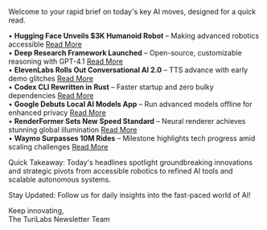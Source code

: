 Welcome to your rapid brief on today's key AI moves, designed for a quick read.

• **Hugging Face Unveils $3K Humanoid Robot** – Making advanced robotics accessible [Read More](https://arstechnica.com/ai/2025/05/hugging-face-hopes-to-bring-a-humanoid-robot-to-market-for-just-3000/)  
• **Deep Research Framework Launched** – Open-source, customizable reasoning with GPT-4.1 [Read More](https://github.com/JigsawStack/deep-research)  
• **ElevenLabs Rolls Out Conversational AI 2.0** – TTS advance with early demo glitches [Read More](https://elevenlabs.io/blog/conversational-ai-2-0)  
• **Codex CLI Rewritten in Rust** – Faster startup and zero bulky dependencies [Read More](https://github.com/openai/codex/discussions/1174)  
• **Google Debuts Local AI Models App** – Run advanced models offline for enhanced privacy [Read More](https://techcrunch.com/2025/05/31/google-quietly-released-an-app-that-lets-you-download-and-run-ai-models-locally/)  
• **RenderFormer Sets New Speed Standard** – Neural renderer achieves stunning global illumination [Read More](https://microsoft.github.io/renderformer/)  
• **Waymo Surpasses 10M Rides** – Milestone highlights tech progress amid scaling challenges [Read More](https://www.wsj.com/tech/waymo-cars-self-driving-robotaxi-tesla-uber-0777f570)

Quick Takeaway: Today's headlines spotlight groundbreaking innovations and strategic pivots from accessible robotics to refined AI tools and scalable autonomous systems.

Stay Updated: Follow us for daily insights into the fast-paced world of AI! 

Keep innovating,  
The TuriLabs Newsletter Team